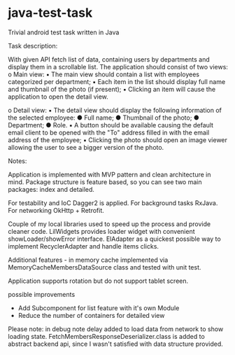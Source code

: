 # java-test-task
Trivial android test task written in Java

Task description:
 
With given API fetch list of data, containing users by departments and display them in a scrollable list.
The application should consist of two views:
o Main view:
▪ The main view should contain a list with employees categorized per department;
▪ Each item in the list should display full name and thumbnail of the photo (if present);
▪ Clicking an item will cause the application to open the detail view.
 
o Detail view:
▪ The detail view should display the following information of the selected employee:
● Full name;
● Thumbnail of the photo;
● Department;
● Role. ▪ A button should be available causing the default email client to be opened with the "To" address filled in with the email address of the employee;
▪ Clicking the photo should open an image viewer allowing the user to see a bigger version of the photo.
 
 
Notes:
 
Application is implemented with MVP pattern and clean architecture in mind. Package structure is feature based, so you can see two main packages: index and detailed.
 
For testability and IoC Dagger2 is applied. For background tasks RxJava. For networking OkHttp + Retrofit.
 
Couple of my local libraries used to speed up the process and provide cleaner code. LilWidgets provides loader widget with convenient showLoader/showError interface. ElAdapter as a quickest possible way to implement RecyclerAdapter and handle items clicks.
 
Additional features - in memory cache implemented via MemoryCacheMembersDataSource class and tested with unit test.
 
Application supports rotation but do not support tablet screen.
 
possible improvements
- Add Subcomponent for list feature with it's own Module
- Reduce the number of containers for detailed view
 
Please note: in debug note delay added to load data from network to show loading state. FetchMembersResponseDeserializer.class is added to abstract backend api, since I wasn't satisfied with data structure provided.
 
